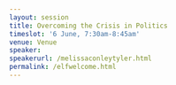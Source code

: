 ```yaml
---
layout: session
title: Overcoming the Crisis in Politics
timeslot: '6 June, 7:30am-8:45am'
venue: Venue
speaker:
speakerurl: /melissaconleytyler.html
permalink: /elfwelcome.html
---
```

